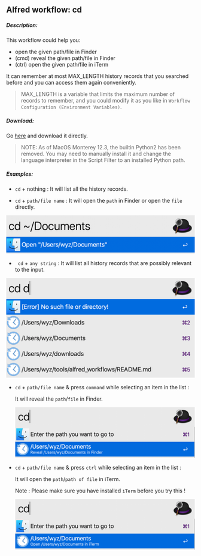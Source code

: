 ## Alfred workflow: cd

##### Description:

This workflow could help you:
 - open the given path/file in Finder
 - (cmd) reveal the given path/file in Finder
 - (ctrl) open the given path/file in iTerm

It can remember at most MAX_LENGTH history records that you searched before and you can access them again conveniently.

> MAX_LENGTH is a variable that limits the maximum number of records to remember, and you could modify it as you like in `Workflow Configuration (Environment Variables)`.

##### Download:

Go [here](https://github.com/Emrys365/alfred_workflows/blob/master/cd.alfredworkflow) and download it directly.

> NOTE: As of MacOS Monterey 12.3, the builtin Python2 has been removed. You may need to manually install it and change the language interpreter in the Script Filter to an installed Python path.

##### Examples:

+ `cd` + nothing : It will list all the history records.

+ `cd` + `path/file name` : It will open the `path` in Finder or open the `file` directly.

![demo_1](demo_1.png)

+ ` cd` + `any string` : It will list all history records that are possibly relevant to the input.

![demo_2](demo_2.png)

+ `cd` + `path/file name` & press `command` while selecting an item in the list : 

  It will reveal the `path`/`file` in Finder.

  ![demo_3](demo_3.png)

+ `cd` + `path/file name` & press `ctrl` while selecting an item in the list : 

  It will open the `path`/`path of file` in iTerm.

  Note : Please make sure you have installed `iTerm` before you try this !

  ![demo_4](demo_4.png)

